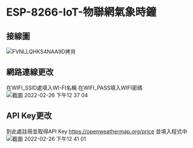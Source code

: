 # ESP-8266-IoT-物聯網氣象時鐘

## 接線圖
![FVNLLQHKS4NAA9D拷貝](https://user-images.githubusercontent.com/93476768/155829065-95021cb8-2ee9-4fdf-ba8d-38fe3a49fe5e.jpg)

## 網路連線更改
在WIFI_SSID處填入WI-FI名稱
在WIFI_PASS填入WIFI密碼
![截圖 2022-02-26 下午12 37 04](https://user-images.githubusercontent.com/93476768/155829166-85f55a8b-5b13-4393-b537-0bc5449a969a.png)

## API Key更改
到此處註冊並取得API Key https://openweathermap.org/price
並填入程式中
![截圖 2022-02-26 下午12 41 01](https://user-images.githubusercontent.com/93476768/155829254-30952f2b-5c70-4b14-969b-5527129d4b59.png)
